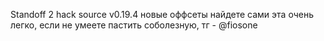 
Standoff 2 hack source v0.19.4
новые оффсеты найдете сами эта очень легко,
если не умеете пастить соболезную,
тг - @fiosone
